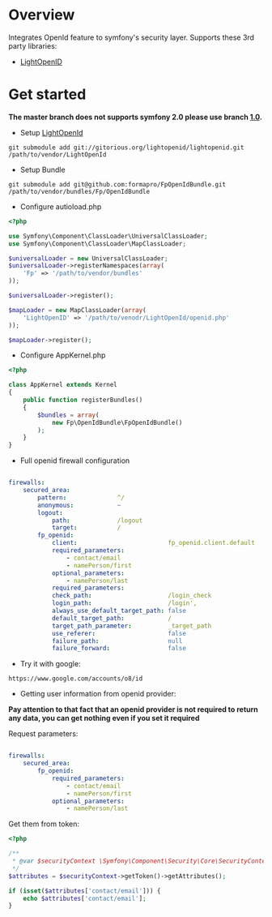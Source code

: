 # Overview

Integrates OpenId feature to symfony's security layer.
Supports these 3rd party libraries:

* [LightOpenID](http://gitorious.org/lightopenid)

# Get started

**The master branch does not supports symfony 2.0 please use branch [1.0](https://github.com/formapro/FpOpenIdBundle/tree/1.0).**

* Setup [LightOpenId](http://gitorious.org/lightopenid)

```
git submodule add git://gitorious.org/lightopenid/lightopenid.git /path/to/vendor/LightOpenId
```

* Setup Bundle

```
git submodule add git@github.com:formapro/FpOpenIdBundle.git /path/to/vendor/bundles/Fp/OpenIdBundle
```

* Configure autioload.php

```php
<?php

use Symfony\Component\ClassLoader\UniversalClassLoader;
use Symfony\Component\ClassLoader\MapClassLoader;

$universalLoader = new UniversalClassLoader;
$universalLoader->registerNamespaces(array(
    'Fp' => '/path/to/vendor/bundles'
));

$universalLoader->register();

$mapLoader = new MapClassLoader(array(
    'LightOpenID' => '/path/to/venodr/LightOpenId/openid.php'
));

$mapLoader->register();
```

* Configure AppKernel.php

```php
<?php

class AppKernel extends Kernel
{
    public function registerBundles()
    {
        $bundles = array(
            new Fp\OpenIdBundle\FpOpenIdBundle()
        );
    }
}
```

* Full openid firewall configuration

```yml

firewalls:
    secured_area:
        pattern:              ^/
        anonymous:            ~
        logout:
            path:             /logout
            target:           /
        fp_openid:
            client:                         fp_openid.client.default
            required_parameters:
                - contact/email
                - namePerson/first
            optional_parameters:
                - namePerson/last
            required_parameters:
            check_path:                     /login_check
            login_path:                     /login',
            always_use_default_target_path: false
            default_target_path:            /
            target_path_parameter:          _target_path
            use_referer:                    false
            failure_path:                   null
            failure_forward:                false

```

* Try it with google:

```
https://www.google.com/accounts/o8/id
```

* Getting user information from openid provider:

**Pay attention to that fact that an openid provider is not required to return any data, you can get nothing even if you set it required**

Request parameters:

```yml

firewalls:
    secured_area:
        fp_openid:
            required_parameters:
                - contact/email
                - namePerson/first
            optional_parameters:
                - namePerson/last
```

Get them from token:

```php
<?php

/**
 * @var $securityContext \Symfony\Component\Security\Core\SecurityContextInterface
 */
$attributes = $securityContext->getToken()->getAttributes();

if (isset($attributes['contact/email'])) {
    echo $attributes['contact/email'];
}
```